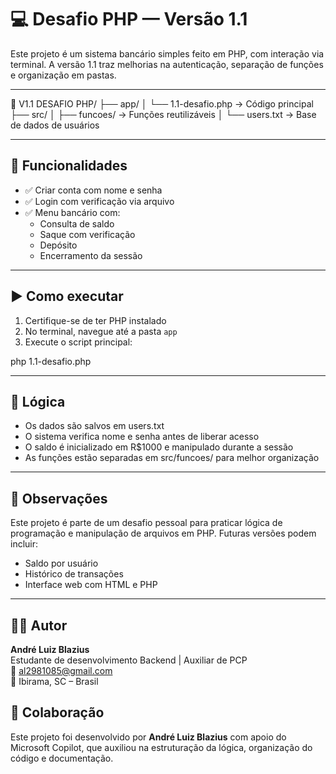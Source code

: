 # 💻 Desafio PHP — Versão 1.1

Este projeto é um sistema bancário simples feito em PHP, com interação via terminal. A versão 1.1 traz melhorias na autenticação, separação de funções e organização em pastas.

---

📁 V1.1 DESAFIO PHP/
├── app/
│   └── 1.1-desafio.php       → Código principal
├── src/
│   ├── funcoes/              → Funções reutilizáveis
│   └── users.txt             → Base de dados de usuários

---

## 🚀 Funcionalidades

- ✅ Criar conta com nome e senha
- ✅ Login com verificação via arquivo
- ✅ Menu bancário com:
  - Consulta de saldo
  - Saque com verificação
  - Depósito
  - Encerramento da sessão

---

## ▶️ Como executar

1. Certifique-se de ter PHP instalado
2. No terminal, navegue até a pasta `app`
3. Execute o script principal:

php 1.1-desafio.php

---

## 🧠 Lógica
- Os dados são salvos em users.txt
- O sistema verifica nome e senha antes de liberar acesso
- O saldo é inicializado em R$1000 e manipulado durante a sessão
- As funções estão separadas em src/funcoes/ para melhor organização

---

## 📌 Observações
Este projeto é parte de um desafio pessoal para praticar lógica de programação e manipulação de arquivos em PHP. Futuras versões podem incluir:
- Saldo por usuário
- Histórico de transações
- Interface web com HTML e PHP

---

## 🙋‍♂️ Autor

**André Luiz Blazius**  
Estudante de desenvolvimento Backend | Auxiliar de PCP  
📧 al2981085@gmail.com  
📍 Ibirama, SC – Brasil

## 🤝 Colaboração

Este projeto foi desenvolvido por **André Luiz Blazius** com apoio do Microsoft Copilot, que auxiliou na estruturação da lógica, organização do código e documentação.
